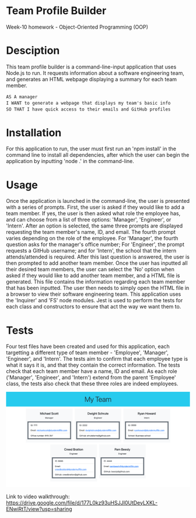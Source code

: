 # Team Profile Builder
Week-10 homework - Object-Oriented Programming (OOP)

# Desciption 
This team profile builder is a command-line-input application that uses Node.js to run. It requests information about a software engineering team, and generates an HTML webpage displaying a summary for each team member.
```md
AS A manager
I WANT to generate a webpage that displays my team's basic info
SO THAT I have quick access to their emails and GitHub profiles
```

# Installation
For this application to run, the user must first run an 'npm install' in the command line to install all dependencies, after which the user can begin the application by inputting 'node .' in the command-line.

# Usage
Once the application is launched in the command-line, the user is presented with a series of prompts. First, the user is asked if they would like to add a team member. If yes, the user is then asked what role the employee has, and can choose from a list of three options: 'Manager', 'Engineer', or 'Intern'. After an option is selected, the same three prompts are displayed requesting the team member's name, ID, and email. The fourth prompt varies depending on the role of the employee. For 'Manager', the fourth question asks for the manager's office number; For 'Engineer', the prompt requests a GitHub username; and for 'Intern', the school that the intern attends/attended is required. After this last question is answered, the user is then prompted to add another team member. Once the user has inputted all their desired team members, the user can select the 'No' option when asked if they would like to add another team member, and a HTML file is generated. This file contains the information regarding each team member that has been inputted. The user then needs to simply open the HTML file in a browser to view their software engineering team.
This application uses the 'Inquirer' and 'FS' node modules. 
Jest is used to perform the tests for each class and constructors to ensure that act the way we want them to.

# Tests
Four test files have been created and used for this application, each targetting a different type of team member - 'Employee', 'Manager', 'Engineer', and 'Intern'. The tests aim to confirm that each employee type is what it says it is, and that they contain the correct information. The tests check that each team member have a name, ID and email. As each role ('Manager', 'Engineer', and 'Intern') extend from the parent 'Employee' class, the tests also check that these three roles are indeed employees.

![screenshot-of-application](screenshot.png)

Link to video walkthrough: https://drive.google.com/file/d/177L0kz93uHSJJI0UtDeyLXKL-ENwiRtT/view?usp=sharing 